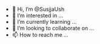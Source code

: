 - 👋 Hi, I’m @SusjjaUsh
- 👀 I’m interested in ...
- 🌱 I’m currently learning ...
- 💞️ I’m looking to collaborate on ...
- 📫 How to reach me ...

<!---
SusjjaUsh/SusjjaUsh is a ✨ special ✨ repository because its `README.md` (this file) appears on your GitHub profile.
You can click the Preview link to take a look at your changes.
--->
